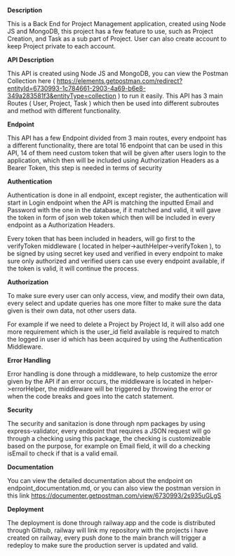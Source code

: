 **Description**

This is a Back End for Project Management application, created using Node JS and MongoDB, this project has a few feature to use, such as Project Creation, and Task as a sub part of Project. User can also create account to keep Project private to each account.

**API Description**

This API is created using Node JS and MongoDB, you can view the Postman Collection here ( https://elements.getpostman.com/redirect?entityId=6730993-1c784661-2903-4a69-b6e8-349a283581f3&entityType=collection ) to run it easily. This API has 3 main Routes ( User, Project, Task ) which then be used into different subroutes and method with different functionality.

**Endpoint**

This API has a few Endpoint divided from 3 main routes, every endpoint has a different functionality, there are total 16 endpoint that can be used in this API, 14 of them need custom token that will be given after users login to the application, which then will be included using Authorization Headers as a Bearer Token, this step is needed in terms of security

**Authentication**

Authentication is done in all endpoint, except register, the authentication will start in Login endpoint when the API is matching the inputted Email and Password with the one in the database, if it matched and valid, it will gave the token in form of json web token which then will be included in every endpoint as a Authorization Headers.

Every token that has been included in headers, will go first to the verifyToken middleware ( located in helper->authHelper->verifyToken ), to be signed by using secret key used and verified in every endpoint to make sure only authorized and verified users can use every endpoint available, if the token is valid, it will continue the process.

**Authorization**

To make sure every user can only access, view, and modify their own data, every select and update queries has one more filter to make sure the data given is their own data, not other users data. 

For example if we need to delete a Project by Project Id, it will also add one more requirement which is the user_id field available is required to match the logged in user id which has been acquired by using the Authentication Middleware.

**Error Handling**

Error handling is done through a middleware, to help customize the error given by the API if an error occurs, the middleware is located in helper->errorHelper, the middleware will be triggered by throwing the error or when the code breaks and goes into the catch statement.

**Security**

The security and sanitazion is done through npm packages by using express-validator, every endpoint that requires a JSON request will go through a checking using this package, the checking is customizeable based on the purpose, for example on Email field, it will do a checking isEmail to check if that is a valid email.

**Documentation**

You can view the detailed documentation about the endpoint on endpoint_documentation.md, or you can also view the postman version in this link https://documenter.getpostman.com/view/6730993/2s935uGLgS

**Deployment**

The deployment is done through railway.app and the code is distributed through Github, railway will link my repository with the projects i have created on railway, every push done to the main branch will trigger a redeploy to make sure the production server is updated and valid.



    
